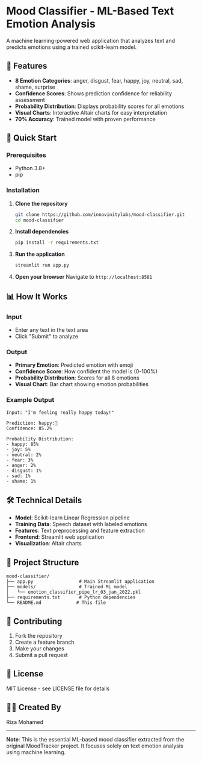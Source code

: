 # Mood Classifier - ML-Based Text Emotion Analysis

A machine learning-powered web application that analyzes text and predicts emotions using a trained scikit-learn model.

## 🎯 Features

- **8 Emotion Categories**: anger, disgust, fear, happy, joy, neutral, sad, shame, surprise
- **Confidence Scores**: Shows prediction confidence for reliability assessment
- **Probability Distribution**: Displays probability scores for all emotions
- **Visual Charts**: Interactive Altair charts for easy interpretation
- **70% Accuracy**: Trained model with proven performance

## 🚀 Quick Start

### Prerequisites
- Python 3.8+
- pip

### Installation

1. **Clone the repository**
   ```bash
   git clone https://github.com/innovinitylabs/mood-classifier.git
   cd mood-classifier
   ```

2. **Install dependencies**
   ```bash
   pip install -r requirements.txt
   ```

3. **Run the application**
   ```bash
   streamlit run app.py
   ```

4. **Open your browser**
   Navigate to `http://localhost:8501`

## 📊 How It Works

### Input
- Enter any text in the text area
- Click "Submit" to analyze

### Output
- **Primary Emotion**: Predicted emotion with emoji
- **Confidence Score**: How confident the model is (0-100%)
- **Probability Distribution**: Scores for all 8 emotions
- **Visual Chart**: Bar chart showing emotion probabilities

### Example Output
```
Input: "I'm feeling really happy today!"

Prediction: happy:🤗
Confidence: 85.2%

Probability Distribution:
- happy: 85%
- joy: 5%
- neutral: 2%
- fear: 3%
- anger: 2%
- disgust: 1%
- sad: 1%
- shame: 1%
```

## 🛠️ Technical Details

- **Model**: Scikit-learn Linear Regression pipeline
- **Training Data**: Speech dataset with labeled emotions
- **Features**: Text preprocessing and feature extraction
- **Frontend**: Streamlit web application
- **Visualization**: Altair charts

## 📁 Project Structure

```
mood-classifier/
├── app.py                 # Main Streamlit application
├── models/                # Trained ML model
│   └── emotion_classifier_pipe_lr_03_jan_2022.pkl
├── requirements.txt       # Python dependencies
└── README.md             # This file
```

## 🤝 Contributing

1. Fork the repository
2. Create a feature branch
3. Make your changes
4. Submit a pull request

## 📄 License

MIT License - see LICENSE file for details

## 👨‍💻 Created By

Riza Mohamed

---

**Note**: This is the essential ML-based mood classifier extracted from the original MoodTracker project. It focuses solely on text emotion analysis using machine learning.
